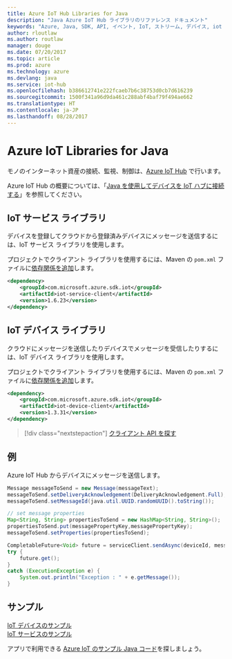 ```yaml
---
title: Azure IoT Hub Libraries for Java
description: "Java Azure IoT Hub ライブラリのリファレンス ドキュメント"
keywords: "Azure, Java, SDK, API, イベント, IoT, ストリーム, デバイス, iot hub"
author: rloutlaw
ms.author: routlaw
manager: douge
ms.date: 07/20/2017
ms.topic: article
ms.prod: azure
ms.technology: azure
ms.devlang: java
ms.service: iot-hub
ms.openlocfilehash: b386612741e222fcaeb7b6c38753d0cb7d616239
ms.sourcegitcommit: 1500f341a96d9da461c288abf4baf79f494ae662
ms.translationtype: HT
ms.contentlocale: ja-JP
ms.lasthandoff: 08/28/2017
---
```

# <a name="azure-iot-libraries-for-java"></a>Azure IoT Libraries for Java

モノのインターネット資産の接続、監視、制御は、[Azure IoT Hub](https://docs.microsoft.com/en-us/azure/iot-hub/iot-hub-what-is-iot-hub) で行います。

Azure IoT Hub の概要については、「[Java を使用してデバイスを IoT ハブに接続する](/azure/iot-hub/iot-hub-java-java-getstarted)」を参照してください。

## <a name="iot-service-library"></a>IoT サービス ライブラリ

デバイスを登録してクラウドから登録済みデバイスにメッセージを送信するには、IoT サービス ライブラリを使用します。

プロジェクトでクライアント ライブラリを使用するには、Maven の `pom.xml` ファイルに[依存関係を追加](https://maven.apache.org/guides/getting-started/index.html#How_do_I_use_external_dependencies)します。  

```XML
<dependency>
    <groupId>com.microsoft.azure.sdk.iot</groupId>
    <artifactId>iot-service-client</artifactId>
    <version>1.6.23</version>
</dependency>
```   

## <a name="iot-device-library"></a>IoT デバイス ライブラリ

クラウドにメッセージを送信したりデバイスでメッセージを受信したりするには、IoT デバイス ライブラリを使用します。

プロジェクトでクライアント ライブラリを使用するには、Maven の `pom.xml` ファイルに[依存関係を追加](https://maven.apache.org/guides/getting-started/index.html#How_do_I_use_external_dependencies)します。  

```XML
<dependency>
    <groupId>com.microsoft.azure.sdk.iot</groupId>
    <artifactId>iot-device-client</artifactId>
    <version>1.3.31</version>
</dependency>
```

> [!div class="nextstepaction"]
> [クライアント API を探す](/java/api/overview/azure/iot/clientlibrary)   

## <a name="example"></a>例

Azure IoT Hub からデバイスにメッセージを送信します。

```java
Message messageToSend = new Message(messageText);
messageToSend.setDeliveryAcknowledgement(DeliveryAcknowledgement.Full);
messageToSend.setMessageId(java.util.UUID.randomUUID().toString());

// set message properties
Map<String, String> propertiesToSend = new HashMap<String, String>();
propertiesToSend.put(messagePropertyKey,messagePropertyKey);
messageToSend.setProperties(propertiesToSend);

CompletableFuture<Void> future = serviceClient.sendAsync(deviceId, messageToSend);
try {
    future.get();
}
catch (ExecutionException e) {
    System.out.println("Exception : " + e.getMessage());
}
```


## <a name="samples"></a>サンプル

[IoT デバイスのサンプル](https://github.com/Azure/azure-iot-sdk-java/tree/master/device/iot-device-samples)     
[IoT サービスのサンプル](https://github.com/Azure/azure-iot-sdk-java/tree/master/service/iot-service-samples)

アプリで利用できる [Azure IoT のサンプル Java コード](https://azure.microsoft.com/resources/samples/?platform=java&term=iot)を探しましょう。
